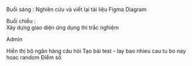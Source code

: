 

Buổi sáng : Nghiên cứu và viết lại tài liệu
Figma
Diagram


Buổi chiều :  
Xây dựng giao diện ứng dụng thi trắc nghiệm

Admin

Hiển thị bộ ngân hàng câu hỏi
Tạo bài test - lay bao nhieu cau tu bo nay hoac random
Điểm số

